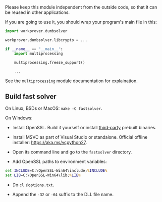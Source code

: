 Please keep this module independent from the outside code, so that it can be reused in other applications.

If you are going to use it, you should wrap your program's main file in this:

```python
import workprover.dumbsolver

workprover.dumbsolver.libcrypto = ...

if __name__ == "__main__":
    import multiprocessing

    multiprocessing.freeze_support()

    ...
```

See the `multiprocessing` module documentation for explaination.

Build fast solver
-----------------

On Linux, BSDs or MacOS: `make -C fastsolver`.

On Windows:

- Install OpenSSL. Build it yourself or install [third-party](https://wiki.openssl.org/index.php/Binaries) prebuilt binaries.

- Install MSVC as part of Visual Studio or standalone. Official offline installer: https://aka.ms/vcpython27.

- Open its command line and go to the `fastsolver` directory.

- Add OpenSSL paths to environment variables:

```bat
set INCLUDE=C:\OpenSSL-Win64\include;%INCLUDE%
set LIB=C:\OpenSSL-Win64\lib;%LIB%
```

- Do `cl @options.txt`.

- Append the `-32` or `-64` suffix to the DLL file name.
